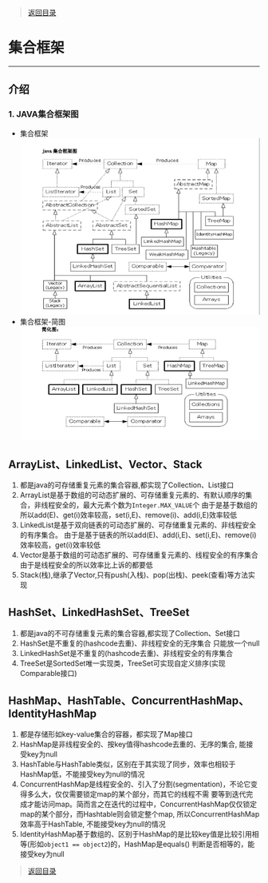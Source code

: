 > [返回目录](https://github.com/Crab2died/jdepth)

#                                               集合框架
----
## 介绍
### 1. JAVA集合框架图  
   - 集合框架
   ![集合框架](https://raw.githubusercontent.com/Crab2died/jdepth/master/src/main/java/com/github/jvm/collections/%E9%9B%86%E5%90%88%E6%A1%86%E6%9E%B6.jpg)
   - 集合框架-简图
   ![集合框架-简图](https://raw.githubusercontent.com/Crab2died/jdepth/master/src/main/java/com/github/jvm/collections/%E9%9B%86%E5%90%88%E6%A1%86%E6%9E%B6-%E7%AE%80%E5%9B%BE.jpg)

## ArrayList、LinkedList、Vector、Stack
  1. 都是java的可存储重复元素的集合容器,都实现了Collection、List接口
  2. ArrayList是基于数组的可动态扩展的、可存储重复元素的、有默认顺序的集合，非线程安全的，最大元素个数为`Integer.MAX_VALUE`个
     由于是基于数组的所以add(E)、get(i)效率较高，set(i,E)、remove(i)、add(i,E)效率较低
  3. LinkedList是基于双向链表的可动态扩展的、可存储重复元素的、非线程安全的有序集合。
     由于是基于链表的所以add(E)、add(i,E)、set(i,E)、remove(i)效率较高，get(i)效率较低
  4. Vector是基于数组的可动态扩展的、可存储重复元素的、线程安全的有序集合
     由于是线程安全的所以效率比上诉的都要低
  5. Stack(栈),继承了Vector,只有push(入栈)、pop(出栈)、peek(查看)等方法实现

## HashSet、LinkedHashSet、TreeSet
  1. 都是java的不可存储重复元素的集合容器,都实现了Collection、Set接口
  2. HashSet是不重复的(hashcode去重)、非线程安全的无序集合
     只能放一个null
  3. LinkedHashSet是不重复的(hashcode去重)、非线程安全的有序集合
  4. TreeSet是SortedSet唯一实现类，TreeSet可实现自定义排序(实现Comparable接口)   

## HashMap、HashTable、ConcurrentHashMap、IdentityHashMap
  1. 都是存储形如key-value集合的容器，都实现了Map接口
  2. HashMap是非线程安全的、按key值得hashcode去重的、无序的集合, 能接受key为null
  3. HashTable与HashTable类似，区别在于其实现了同步，效率也相较于HashMap低，不能接受key为null的情况
  4. ConcurrentHashMap是线程安全的、引入了分割(segmentation)，不论它变得多么大，仅仅需要锁定map的某个部分，而其它的线程不需
     要等到迭代完成才能访问map。简而言之在迭代的过程中，ConcurrentHashMap仅仅锁定map的某个部分，而Hashtable则会锁定整个map,
     所以ConcurrentHashMap效率高于HashTable, 不能接受key为null的情况
  5. IdentityHashMap基于数组的、区别于HashMap的是比较key值是比较引用相等(形如`object1 == object2`)的，HashMap是equals()
     判断是否相等的，能接受key为null

> [返回目录](https://github.com/Crab2died/jdepth)